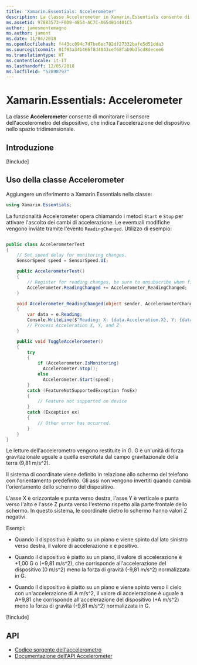```yaml
---
title: 'Xamarin.Essentials: Accelerometer'
description: La classe Accelerometer in Xamarin.Essentials consente di monitorare il sensore dell'accelerometro del dispositivo, che indica l'accelerazione del dispositivo nello spazio tridimensionale.
ms.assetid: 97883573-F0D9-4854-AC7C-A654814401C5
author: jamesmontemagno
ms.author: jamont
ms.date: 11/04/2018
ms.openlocfilehash: f443cc094c7d7be6ec782df27332bafe5d51dda3
ms.sourcegitcommit: 01f93a34b466f8d4043cef68fab9b35cd8decee6
ms.translationtype: HT
ms.contentlocale: it-IT
ms.lasthandoff: 12/05/2018
ms.locfileid: "52898797"
---
```

# <a name="xamarinessentials-accelerometer"></a>Xamarin.Essentials: Accelerometer

La classe **Accelerometer** consente di monitorare il sensore dell'accelerometro del dispositivo, che indica l'accelerazione del dispositivo nello spazio tridimensionale.

## <a name="get-started"></a>Introduzione

[!include[](~/essentials/includes/get-started.md)]

## <a name="using-accelerometer"></a>Uso della classe Accelerometer

Aggiungere un riferimento a Xamarin.Essentials nella classe:

```csharp
using Xamarin.Essentials;
```

La funzionalità Accelerometer opera chiamando i metodi `Start` e `Stop` per attivare l'ascolto dei cambi di accelerazione. Le eventuali modifiche vengono inviate tramite l'evento `ReadingChanged`. Utilizzo di esempio:

```csharp

public class AccelerometerTest
{
    // Set speed delay for monitoring changes.
    SensorSpeed speed = SensorSpeed.UI;

    public AccelerometerTest()
    {
        // Register for reading changes, be sure to unsubscribe when finished
        Accelerometer.ReadingChanged += Accelerometer_ReadingChanged;
    }

    void Accelerometer_ReadingChanged(object sender, AccelerometerChangedEventArgs e)
    {
        var data = e.Reading;
        Console.WriteLine($"Reading: X: {data.Acceleration.X}, Y: {data.Acceleration.Y}, Z: {data.Acceleration.Z}");
        // Process Acceleration X, Y, and Z
    }

    public void ToggleAccelerometer()
    {
        try
        {
            if (Accelerometer.IsMonitoring)
              Accelerometer.Stop();
            else
              Accelerometer.Start(speed);
        }
        catch (FeatureNotSupportedException fnsEx)
        {
            // Feature not supported on device
        }
        catch (Exception ex)
        {
            // Other error has occurred.
        }
    }
}
```

Le letture dell'accelerometro vengono restituite in G. G è un'unità di forza gravitazionale uguale a quella esercitata dal campo gravitazionale della terra (9,81 m/s^2).

Il sistema di coordinate viene definito in relazione allo schermo del telefono con l'orientamento predefinito. Gli assi non vengono invertiti quando cambia l'orientamento dello schermo del dispositivo.

L'asse X è orizzontale e punta verso destra, l'asse Y è verticale e punta verso l'alto e l'asse Z punta verso l'esterno rispetto alla parte frontale dello schermo. In questo sistema, le coordinate dietro lo schermo hanno valori Z negativi.

Esempi:

- Quando il dispositivo è piatto su un piano e viene spinto dal lato sinistro verso destra, il valore di accelerazione x è positivo.

- Quando il dispositivo è piatto su un piano, il valore di accelerazione è +1,00 G o (+9,81 m/s^2), che corrisponde all'accelerazione del dispositivo (0 m/s^2) meno la forza di gravità (-9,81 m/s^2) normalizzata in G.

- Quando il dispositivo è piatto su un piano e viene spinto verso il cielo con un'accelerazione di A m/s^2, il valore di accelerazione è uguale a A+9,81 che corrisponde all'accelerazione del dispositivo (+A m/s^2) meno la forza di gravità (-9,81 m/s^2) normalizzata in G.

[!include[](~/essentials/includes/sensor-speed.md)]

## <a name="api"></a>API

- [Codice sorgente dell'accelerometro](https://github.com/xamarin/Essentials/tree/master/Xamarin.Essentials/Accelerometer)
- [Documentazione dell'API Accelerometer](xref:Xamarin.Essentials.Accelerometer)
